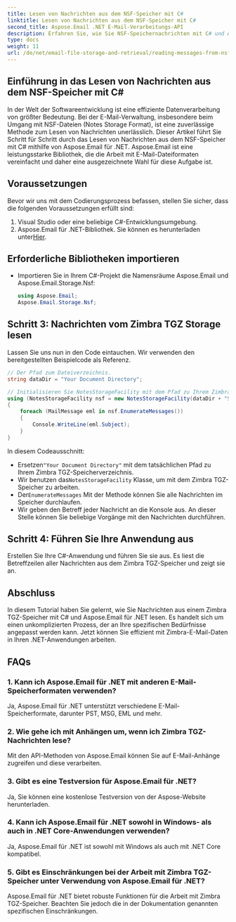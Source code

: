 ```yaml
---
title: Lesen von Nachrichten aus dem NSF-Speicher mit C#
linktitle: Lesen von Nachrichten aus dem NSF-Speicher mit C#
second_title: Aspose.Email .NET E-Mail-Verarbeitungs-API
description: Erfahren Sie, wie Sie NSF-Speichernachrichten mit C# und Aspose.Email für .NET lesen. Eine Schritt-für-Schritt-Anleitung mit Codebeispielen.
type: docs
weight: 11
url: /de/net/email-file-storage-and-retrieval/reading-messages-from-nsf-storage-using-csharp/
---
```


## Einführung in das Lesen von Nachrichten aus dem NSF-Speicher mit C#

In der Welt der Softwareentwicklung ist eine effiziente Datenverarbeitung von größter Bedeutung. Bei der E-Mail-Verwaltung, insbesondere beim Umgang mit NSF-Dateien (Notes Storage Format), ist eine zuverlässige Methode zum Lesen von Nachrichten unerlässlich. Dieser Artikel führt Sie Schritt für Schritt durch das Lesen von Nachrichten aus dem NSF-Speicher mit C# mithilfe von Aspose.Email für .NET. Aspose.Email ist eine leistungsstarke Bibliothek, die die Arbeit mit E-Mail-Dateiformaten vereinfacht und daher eine ausgezeichnete Wahl für diese Aufgabe ist.

## Voraussetzungen

Bevor wir uns mit dem Codierungsprozess befassen, stellen Sie sicher, dass die folgenden Voraussetzungen erfüllt sind:

1. Visual Studio oder eine beliebige C#-Entwicklungsumgebung.
2.  Aspose.Email für .NET-Bibliothek. Sie können es herunterladen unter[Hier](https://releases.aspose.com/email/net).


## Erforderliche Bibliotheken importieren
- Importieren Sie in Ihrem C#-Projekt die Namensräume Aspose.Email und Aspose.Email.Storage.Nsf:
    ```csharp
    using Aspose.Email;
	Aspose.Email.Storage.Nsf;
    ```

## Schritt 3: Nachrichten vom Zimbra TGZ Storage lesen
Lassen Sie uns nun in den Code eintauchen. Wir verwenden den bereitgestellten Beispielcode als Referenz.

```csharp
// Der Pfad zum Dateiverzeichnis.
string dataDir = "Your Document Directory";

// Initialisieren Sie NotesStorageFacility mit dem Pfad zu Ihrem Zimbra TGZ-Speicher.
using (NotesStorageFacility nsf = new NotesStorageFacility(dataDir + "SampleNSF.nsf"))
{
    foreach (MailMessage eml in nsf.EnumerateMessages())
    {
        Console.WriteLine(eml.Subject);
    }
}
```

In diesem Codeausschnitt:
-  Ersetzen`"Your Document Directory"` mit dem tatsächlichen Pfad zu Ihrem Zimbra TGZ-Speicherverzeichnis.
-  Wir benutzen das`NotesStorageFacility` Klasse, um mit dem Zimbra TGZ-Speicher zu arbeiten.
-  Der`EnumerateMessages` Mit der Methode können Sie alle Nachrichten im Speicher durchlaufen.
- Wir geben den Betreff jeder Nachricht an die Konsole aus. An dieser Stelle können Sie beliebige Vorgänge mit den Nachrichten durchführen.

## Schritt 4: Führen Sie Ihre Anwendung aus
Erstellen Sie Ihre C#-Anwendung und führen Sie sie aus. Es liest die Betreffzeilen aller Nachrichten aus dem Zimbra TGZ-Speicher und zeigt sie an.

## Abschluss

In diesem Tutorial haben Sie gelernt, wie Sie Nachrichten aus einem Zimbra TGZ-Speicher mit C# und Aspose.Email für .NET lesen. Es handelt sich um einen unkomplizierten Prozess, der an Ihre spezifischen Bedürfnisse angepasst werden kann. Jetzt können Sie effizient mit Zimbra-E-Mail-Daten in Ihren .NET-Anwendungen arbeiten.

## FAQs

### 1. Kann ich Aspose.Email für .NET mit anderen E-Mail-Speicherformaten verwenden?
Ja, Aspose.Email für .NET unterstützt verschiedene E-Mail-Speicherformate, darunter PST, MSG, EML und mehr.

### 2. Wie gehe ich mit Anhängen um, wenn ich Zimbra TGZ-Nachrichten lese?
Mit den API-Methoden von Aspose.Email können Sie auf E-Mail-Anhänge zugreifen und diese verarbeiten.

### 3. Gibt es eine Testversion für Aspose.Email für .NET?
Ja, Sie können eine kostenlose Testversion von der Aspose-Website herunterladen.

### 4. Kann ich Aspose.Email für .NET sowohl in Windows- als auch in .NET Core-Anwendungen verwenden?
Ja, Aspose.Email für .NET ist sowohl mit Windows als auch mit .NET Core kompatibel.

### 5. Gibt es Einschränkungen bei der Arbeit mit Zimbra TGZ-Speicher unter Verwendung von Aspose.Email für .NET?
Aspose.Email für .NET bietet robuste Funktionen für die Arbeit mit Zimbra TGZ-Speicher. Beachten Sie jedoch die in der Dokumentation genannten spezifischen Einschränkungen.